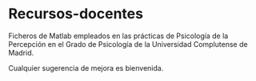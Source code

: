 # Recursos-docentes
Ficheros de Matlab empleados en las prácticas de Psicología de la Percepción en el Grado de Psicología de la Universidad Complutense de Madrid.

Cualquier sugerencia de mejora es bienvenida.

